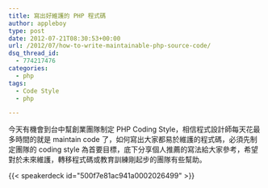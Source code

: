```yaml
---
title: 寫出好維護的 PHP 程式碼
author: appleboy
type: post
date: 2012-07-21T08:30:53+00:00
url: /2012/07/how-to-write-maintainable-php-source-code/
dsq_thread_id:
  - 774217476
categories:
  - php
tags:
  - Code Style
  - php

---
```

今天有機會到台中幫創業團隊制定 PHP Coding Style，相信程式設計師每天花最多時間的就是 maintain code 了，如何寫出大家都易於維護的程式碼，必須先制定團隊的 coding style 為首要目標，底下分享個人推薦的寫法給大家參考，希望對於未來維護，轉移程式碼或教育訓練剛起步的團隊有些幫助。 

{{< speakerdeck id="500f7e81ac941a0002026499" >}}
